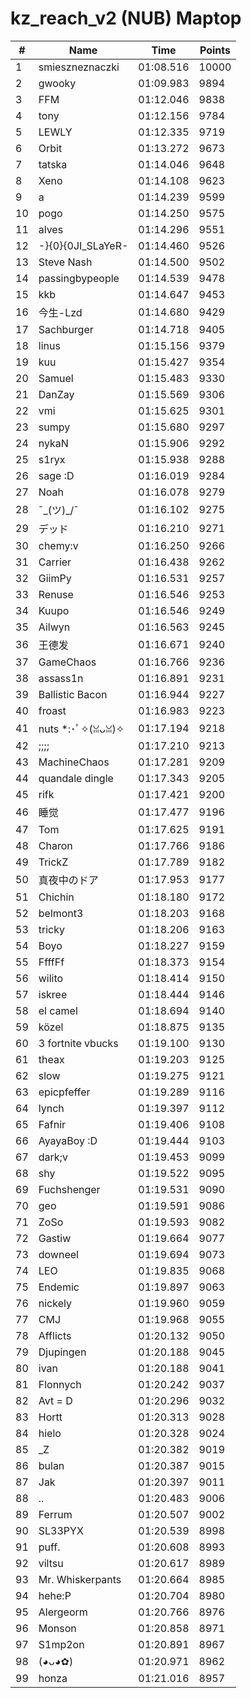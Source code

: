 # kz_reach_v2 (NUB) Maptop

|  # | Name | Time | Points |
|-------------- | -------------- | -------------- | -------------- | 
| 1 | smieszneznaczki | 01:08.516 | 10000 | 
| 2 | gwooky | 01:09.983 | 9894 | 
| 3 | FFM | 01:12.046 | 9838 | 
| 4 | tony | 01:12.156 | 9784 | 
| 5 | LEWLY | 01:12.335 | 9719 | 
| 6 | Orbit | 01:13.272 | 9673 | 
| 7 | tatska | 01:14.046 | 9648 | 
| 8 | Xeno | 01:14.108 | 9623 | 
| 9 | a | 01:14.239 | 9599 | 
| 10 | pogo | 01:14.250 | 9575 | 
| 11 | alves | 01:14.296 | 9551 | 
| 12 | -}{0}{0JI_SLaYeR- | 01:14.460 | 9526 | 
| 13 | Steve Nash | 01:14.500 | 9502 | 
| 14 | passingbypeople | 01:14.539 | 9478 | 
| 15 | kkb | 01:14.647 | 9453 | 
| 16 | 今生-Lzd | 01:14.680 | 9429 | 
| 17 | Sachburger | 01:14.718 | 9405 | 
| 18 | linus | 01:15.156 | 9379 | 
| 19 | kuu | 01:15.427 | 9354 | 
| 20 | Samuel | 01:15.483 | 9330 | 
| 21 | DanZay | 01:15.569 | 9306 | 
| 22 | vmi | 01:15.625 | 9301 | 
| 23 | sumpy | 01:15.680 | 9297 | 
| 24 | nykaN | 01:15.906 | 9292 | 
| 25 | s1ryx | 01:15.938 | 9288 | 
| 26 | sage :D | 01:16.019 | 9284 | 
| 27 | Noah | 01:16.078 | 9279 | 
| 28 | ¯\_(ツ)_/¯ | 01:16.102 | 9275 | 
| 29 | デッド | 01:16.210 | 9271 | 
| 30 | chemy:v | 01:16.250 | 9266 | 
| 31 | Carrier | 01:16.438 | 9262 | 
| 32 | GiimPy | 01:16.531 | 9257 | 
| 33 | Renuse | 01:16.546 | 9253 | 
| 34 | Kuupo | 01:16.546 | 9249 | 
| 35 | Ailwyn | 01:16.563 | 9245 | 
| 36 | 王德发 | 01:16.671 | 9240 | 
| 37 | GameChaos | 01:16.766 | 9236 | 
| 38 | assass1n | 01:16.891 | 9231 | 
| 39 | Ballistic Bacon | 01:16.944 | 9227 | 
| 40 | froast | 01:16.983 | 9223 | 
| 41 | nuts *:･ﾟ✧(ꈍᴗꈍ)✧ | 01:17.194 | 9218 | 
| 42 | ;;;; | 01:17.210 | 9213 | 
| 43 | MachineChaos | 01:17.281 | 9209 | 
| 44 | quandale dingle | 01:17.343 | 9205 | 
| 45 | rifk | 01:17.421 | 9200 | 
| 46 | 睡觉 | 01:17.477 | 9196 | 
| 47 | Tom | 01:17.625 | 9191 | 
| 48 | Charon | 01:17.766 | 9186 | 
| 49 | TrickZ | 01:17.789 | 9182 | 
| 50 | 真夜中のドア | 01:17.953 | 9177 | 
| 51 | Chichin | 01:18.180 | 9172 | 
| 52 | belmont3 | 01:18.203 | 9168 | 
| 53 | tricky | 01:18.206 | 9163 | 
| 54 | Boyo | 01:18.227 | 9159 | 
| 55 | FfffFf | 01:18.373 | 9154 | 
| 56 | wilito | 01:18.414 | 9150 | 
| 57 | iskree | 01:18.444 | 9146 | 
| 58 | el camel | 01:18.694 | 9140 | 
| 59 | közel | 01:18.875 | 9135 | 
| 60 | 3 fortnite vbucks | 01:19.100 | 9130 | 
| 61 | theax | 01:19.203 | 9125 | 
| 62 | slow | 01:19.275 | 9121 | 
| 63 | epicpfeffer | 01:19.289 | 9116 | 
| 64 | lynch | 01:19.397 | 9112 | 
| 65 | Fafnir | 01:19.406 | 9108 | 
| 66 | AyayaBoy :D | 01:19.444 | 9103 | 
| 67 | dark;v | 01:19.453 | 9099 | 
| 68 | shy | 01:19.522 | 9095 | 
| 69 | Fuchshenger | 01:19.531 | 9090 | 
| 70 | geo | 01:19.591 | 9086 | 
| 71 | ZoSo | 01:19.593 | 9082 | 
| 72 | Gastiw | 01:19.664 | 9077 | 
| 73 | downeel | 01:19.694 | 9073 | 
| 74 | LEO | 01:19.835 | 9068 | 
| 75 | Endemic | 01:19.897 | 9063 | 
| 76 | nickely | 01:19.960 | 9059 | 
| 77 | CMJ | 01:19.968 | 9055 | 
| 78 | Afflicts | 01:20.132 | 9050 | 
| 79 | Djupingen | 01:20.188 | 9045 | 
| 80 | ivan | 01:20.188 | 9041 | 
| 81 | Flonnych | 01:20.242 | 9037 | 
| 82 | Avt = D | 01:20.296 | 9032 | 
| 83 | Hortt | 01:20.313 | 9028 | 
| 84 | hielo | 01:20.328 | 9024 | 
| 85 | _Z | 01:20.382 | 9019 | 
| 86 | bulan | 01:20.387 | 9015 | 
| 87 | Jak | 01:20.397 | 9011 | 
| 88 | .. | 01:20.483 | 9006 | 
| 89 | Ferrum | 01:20.507 | 9002 | 
| 90 | SL33PYX | 01:20.539 | 8998 | 
| 91 | puff. | 01:20.608 | 8993 | 
| 92 | viltsu | 01:20.617 | 8989 | 
| 93 | Mr. Whiskerpants | 01:20.664 | 8985 | 
| 94 | hehe:P | 01:20.704 | 8980 | 
| 95 | Alergeorm | 01:20.766 | 8976 | 
| 96 | Monson | 01:20.858 | 8971 | 
| 97 | S1mp2on | 01:20.891 | 8967 | 
| 98 | (◕ᴗ◕✿) | 01:20.971 | 8962 | 
| 99 | honza | 01:21.016 | 8957 | 

